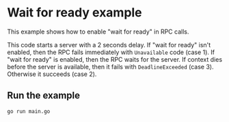 # Wait for ready example

This example shows how to enable "wait for ready" in RPC calls.

This code starts a server with a 2 seconds delay. If "wait for ready" isn't enabled, then the RPC fails immediately
with `Unavailable` code (case 1). If "wait for ready" is enabled, then the RPC waits for the server. If context dies
before the server is available, then it fails with `DeadlineExceeded` (case 3). Otherwise it succeeds (case 2).

## Run the example

```
go run main.go
```
